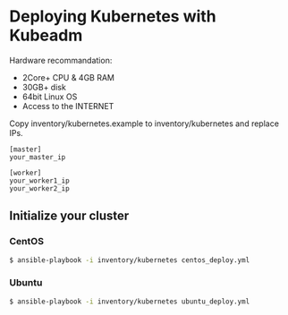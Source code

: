# Deploying Kubernetes with Kubeadm

Hardware recommandation:

+ 2Core+ CPU & 4GB RAM
+ 30GB+ disk
+ 64bit Linux OS
+ Access to the INTERNET

Copy inventory/kubernetes.example to inventory/kubernetes and replace IPs.

```
[master]
your_master_ip

[worker]
your_worker1_ip
your_worker2_ip
```

## Initialize your cluster

### CentOS

```bash
$ ansible-playbook -i inventory/kubernetes centos_deploy.yml
```

### Ubuntu

```bash
$ ansible-playbook -i inventory/kubernetes ubuntu_deploy.yml
```
